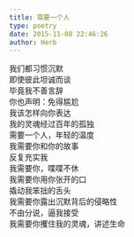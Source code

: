 ```yaml
---  
title: 需要一个人  
type: poetry  
date: 2015-11-08 22:46:26  
author: Herb    
---  
```

我们都习惯沉默  
即使彼此坦诚而谈  
毕竟我不善言辞  
你也声明：免得尴尬    
我该怎样向你表达  
我的灵魂经过百年的孤独  
需要一个人，年轻的温度  
我需要你和你的故事  
反复充实我  
我需要你，喋喋不休    
我需要你用你张开的口  
撬动我笨拙的舌头  
我需要你露出沉默背后的侵略性  
不由分说，逼我接受  
我需要你攫住我的灵魂，讲述生命